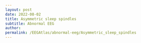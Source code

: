 ```yaml
---
layout: post
date: 2022-08-02 
title: Asymmetric sleep spindles
subtitle: Abnormal EEG
author: 
permalink: /EEGAtlas/abnormal-eeg/Asymmetric_sleep_spindles
---
```



